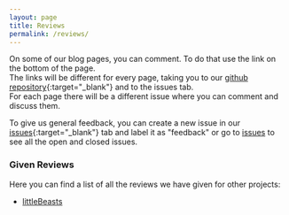 ```yaml
---
layout: page
title: Reviews
permalink: /reviews/
---
```

On some of our blog pages, you can comment. To do that use the link on the bottom of the page.  
The links will be different for every page, taking you to our [github repository](https://github.com/FileFighter/filefighter.github.io/){:target="_blank"} and to the issues tab.  
For each page there will be a different issue where you can comment and discuss them.

To give us general feedback, you can create a new issue in our [issues](https://github.com/FileFighter/filefighter.github.io/issues){:target="_blank"} tab and label it as "feedback" or go to <a target="_blank" href="https://github.com/FileFighter/filefighter.github.io/issues">issues</a> to see all the open and closed issues.


### Given Reviews

Here you can find a list of all the reviews we have given for other projects:

* [littleBeasts](https://littlebeastsgame.wordpress.com/2020/10/01/projekterstellung-und-definition/) 